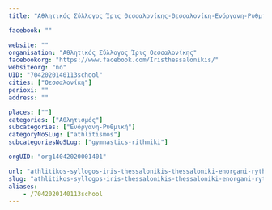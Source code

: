 ```yaml
---
title: "Αθλητικός Σύλλογος Ίρις Θεσσαλονίκης-Θεσσαλονίκη-Ενόργανη-Ρυθμική"

facebook: ""

website: ""
organisation: "Αθλητικός Σύλλογος Ίρις Θεσσαλονίκης"
facebookorg: "https://www.facebook.com/Iristhessalonikis/"
websiteorg: "no"
UID: "7042020140113school"
cities: ["Θεσσαλονίκη"]
perioxi: ""
address: ""

places: [""]
categories: ["Αθλητισμός"]
subcategories: ["Ενόργανη-Ρυθμική"]
categoryNoSLug: ["athlitismos"]
subcategoriesNoSLug: ["gymnastics-rithmiki"]

orgUID: "org14042020001401"

url: "athlitikos-syllogos-iris-thessalonikis-thessaloniki-enorgani-rythmiki/thessaloniki"
slug: "athlitikos-syllogos-iris-thessalonikis-thessaloniki-enorgani-rythmiki"
aliases:
    - /7042020140113school
---
```





